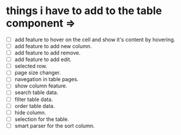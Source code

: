 # things i have to add to the table component =>

- [ ] add feature to hover on the cell and show it's content by hovering.
- [ ] add feature to add new column.
- [ ] add feature to add remove.
- [ ] add feature to add edit.
- [ ] selected row.
- [ ] page size changer.
- [ ] navegation in table pages.
- [ ] show column feature.
- [ ] search table data.
- [ ] filter table data.
- [ ] order table data.
- [ ] hide column.
- [ ] selection for the table.
- [ ] smart parser for the sort column.
